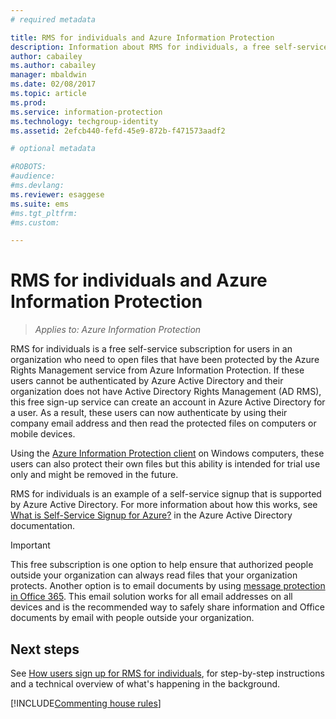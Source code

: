 ```yaml
---
# required metadata

title: RMS for individuals and Azure Information Protection
description: Information about RMS for individuals, a free self-service subscription for users in an organization who have been sent sensitive files that have been protected by the Azure Rights Management service, but these users cannot be authenticated because their IT department does not manage an account for them in Azure. 
author: cabailey
ms.author: cabailey
manager: mbaldwin
ms.date: 02/08/2017
ms.topic: article
ms.prod:
ms.service: information-protection
ms.technology: techgroup-identity
ms.assetid: 2efcb440-fefd-45e9-872b-f471573aadf2

# optional metadata

#ROBOTS:
#audience:
#ms.devlang:
ms.reviewer: esaggese
ms.suite: ems
#ms.tgt_pltfrm:
#ms.custom:

---
```


# RMS for individuals and Azure Information Protection

>*Applies to: Azure Information Protection*

RMS for individuals is a free self-service subscription for users in an organization who need to open files that have been protected by the Azure Rights Management service from Azure Information Protection. If these users cannot be authenticated by Azure Active Directory and their organization does not have Active Directory Rights Management (AD RMS), this free sign-up service can create an account in Azure Active Directory for a user. As a result, these users can now authenticate by using their company email address and then read the protected files on computers or mobile devices.

Using the [Azure Information Protection client](../rms-client/client-user-guide.md) on Windows computers, these users can also protect their own files but this ability is intended for trial use only and might be removed in the future.

RMS for individuals is an example of a self-service signup that is supported by Azure Active Directory. For more information about how this works, see [What is Self-Service Signup for Azure?](/active-directory/active-directory-self-service-signup) in the Azure Active Directory documentation. 

> [!IMPORTANT]
> This free subscription is one option to help ensure that authorized people outside your organization can always read files that your organization protects. Another option is to email documents by using [message protection in Office 365](https://support.office.com/article/7ff0c040-b25c-4378-9904-b1b50210d00e). This email solution works for all email addresses on all devices and is the recommended way to safely share information and Office documents by email with people outside your organization. 

## Next steps
See [How users sign up for RMS for individuals](rms-for-individuals-user-sign-up.md), for step-by-step instructions and a technical overview of what's happening in the background. 

[!INCLUDE[Commenting house rules](../includes/houserules.md)]
